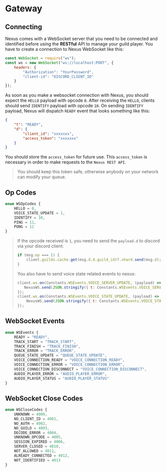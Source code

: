 # Gateway

## Connecting

Nexus comes with a WebSocket server that you need to be connected and identified before using the **RESTful** API to manage your guild player.
You have to create a connection to Nexus WebSocket like this:

```js
const WebSocket = require("ws");
const ws = new WebSocket("ws://localhost:PORT", {
    headers: {
        "Authorization": "YourPassword",
        "client-id": "DISCORD_CLIENT_ID"
    }
});
```

As soon as you make a websocket connection with Nexus, you should expect the `HELLO` payload with opcode `0`. After receiving the `HELLO`,
clients should send `IDENTIFY` payload with opcode `10`. On sending `IDENTIFY` payload, Nexus will dispatch `READY` event that looks something like this:

```json
{
    "t": "READY",
    "d": {
        "client_id": "xxxxxxx",
        "access_token": "xxxxxxx"
    }
}
```

You should store the `access_token` for future use. This `access_token` is necessary in order to make requests to the `Nexus REST API`.

> You should keep this token safe, otherwise anybody on your network can modify your queue.

## Op Codes

```ts
enum WSOpCodes {
    HELLO = 0,
    VOICE_STATE_UPDATE = 1,
    IDENTIFY = 10,
    PING = 11,
    PONG = 12
}
```

> If the opcode received is `1`, you need to send the `payload.d` to discord via your discord client:
> ```js
> if (msg.op === 1) {
>     client.guilds.cache.get(msg.d.d.guild_id)?.shard.send(msg.d);
> }
> ```
>
> You also have to send voice state related events to nexus:
> ```js
> client.ws.on(Constants.WSEvents.VOICE_SERVER_UPDATE, (payload) => {
>    NexusWS.send(JSON.stringify({ t: Constants.WSEvents.VOICE_SERVER_UPDATE, d: payload }));
> });
> client.ws.on(Constants.WSEvents.VOICE_STATE_UPDATE, (payload) => {
>     NexusWS.send(JSON.stringify({ t: Constants.WSEvents.VOICE_STATE_UPDATE, d: payload }));
> });
> ```

## WebSocket Events

```ts
enum WSEvents {
    READY = "READY",
    TRACK_START = "TRACK_START",
    TRACK_FINISH = "TRACK_FINISH",
    TRACK_ERROR = "TRACK_ERROR",
    QUEUE_STATE_UPDATE = "QUEUE_STATE_UPDATE",
    VOICE_CONNECTION_READY = "VOICE_CONNECTION_READY",
    VOICE_CONNECTION_ERROR = "VOICE_CONNECTION_ERROR",
    VOICE_CONNECTION_DISCONNECT = "VOICE_CONNECTION_DISCONNECT",
    AUDIO_PLAYER_ERROR = "AUDIO_PLAYER_ERROR",
    AUDIO_PLAYER_STATUS = "AUDIO_PLAYER_STATUS"
}
```

## WebSocket Close Codes

```ts
enum WSCloseCodes {
    UNKNOWN = 4000,
    NO_CLIENT_ID = 4001,
    NO_AUTH = 4002,
    NO_GUILD = 4003,
    DECODE_ERROR = 4004,
    UNKNOWN_OPCODE = 4005,
    SESSION_EXPIRED = 4006,
    SERVER_CLOSED = 4010,
    NOT_ALLOWED = 4011,
    ALREADY_CONNECTED = 4012,
    NOT_IDENTIFIED = 4013
}
```